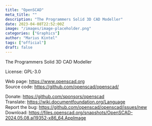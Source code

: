 ```yaml
---
title: "OpenSCAD"
meta_title: ""
description: "The Programmers Solid 3D CAD Modeller"
date: 2023-04-08T22:52:00Z
image: "/images/image-placeholder.png"
categories: ["Graphics"]
author: "Marius Kintel"
tags: ["official"]
draft: false
---
```


The Programmers Solid 3D CAD Modeller

License: GPL-3.0

Web page: https://www.openscad.org  
Source code: https://github.com/openscad/openscad/

Donate: https://github.com/sponsors/openscad  
Translate: https://wiki.documentfoundation.org/Language  
Report the bug: https://github.com/openscad/openscad/issues/new  
Download: https://files.openscad.org/snapshots/OpenSCAD-2024.05.08.ai19352-x86_64.AppImage
